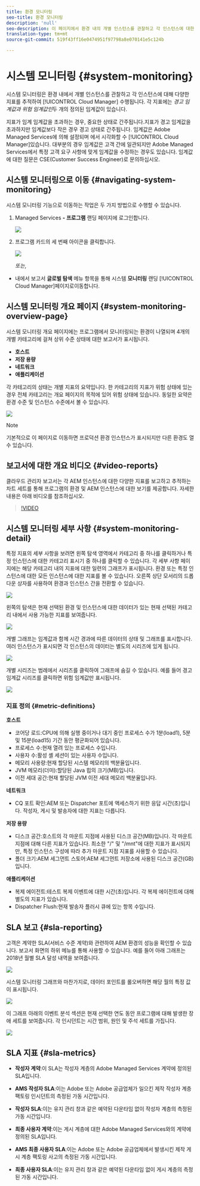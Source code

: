 ```yaml
---
title: 환경 모니터링
seo-title: 환경 모니터링
description: 'null'
seo-description: 이 페이지에서 환경 내의 개별 인스턴스를 관찰하고 각 인스턴스에 대한 다양한 지표를 추적하여 수행되는 Cloud Manager의 시스템 모니터링에 대해 알아보십시오.
translation-type: tm+mt
source-git-commit: 519f43ff16e0474951f97798a8e070141e5c124b

---
```



# 시스템 모니터링 {#system-monitoring}

시스템 모니터링은 환경 내에서 개별 인스턴스를 관찰하고 각 인스턴스에 대해 다양한 지표를 추적하여 [!UICONTROL Cloud Manager] 수행됩니다. 각 지표에는 *경고 임계값과* *위험 임계값인*&#x200B;두 개의 정의된 임계값이 있습니다.

지표가 임계 임계값을 초과하는 경우, 중요한 상태로 간주됩니다.지표가 경고 임계값을 초과하지만 임계값보다 작은 경우 경고 상태로 간주됩니다. 임계값은 Adobe Managed Services에 의해 설정되며 에서 시각화할 수 [!UICONTROL Cloud Manager]있습니다. 대부분의 경우 임계값은 고객 간에 일관되지만 Adobe Managed Services에서 특정 고객 요구 사항에 맞게 임계값을 수정하는 경우도 있습니다. 임계값에 대한 질문은 CSE(Customer Success Engineer)로 문의하십시오.

## 시스템 모니터링으로 이동 {#navigating-system-monitoring}

시스템 모니터링 기능으로 이동하는 작업은 두 가지 방법으로 수행할 수 있습니다.

1. Managed Services **- 프로그램** 랜딩 페이지에 로그인합니다.

   ![](assets/ProgramLanding.png)

1. 프로그램 카드의 세 번째 아이콘을 클릭합니다.

   ![](assets/program-card.png)

   *또는*,

* 내에서 보고서 **글로벌 탐색** 메뉴 항목을 통해 시스템 **모니터링** 랜딩 [!UICONTROL Cloud Manager]페이지로이동합니다.


## 시스템 모니터링 개요 페이지 {#system-monitoring-overview-page}

시스템 모니터링 개요 페이지에는 프로그램에서 모니터링되는 환경이 나열되며 4개의 개별 카테고리에 걸쳐 상위 수준 상태에 대한 보고서가 표시됩니다.

* **호스트**
* **저장 용량**
* **네트워크**
* **애플리케이션**

각 카테고리의 상태는 개별 지표의 요약입니다. 한 카테고리의 지표가 위험 상태에 있는 경우 전체 카테고리는 개요 페이지의 목적에 있어 위험 상태에 있습니다. 동일한 요약은 환경 수준 및 인스턴스 수준에서 볼 수 있습니다.

![](assets/Reports.png)

>[!NOTE]
>
>기본적으로 이 페이지로 이동하면 프로덕션 환경 인스턴스가 표시되지만 다른 환경도 열 수 있습니다.

## 보고서에 대한 개요 비디오 {#video-reports}

클라우드 관리자 보고서는 각 AEM 인스턴스에 대한 다양한 지표를 보고하고 추적하는 차트 세트를 통해 프로그램의 환경 및 AEM 인스턴스에 대한 보기를 제공합니다.
자세한 내용은 아래 비디오를 참조하십시오.

>[!VIDEO](https://video.tv.adobe.com/v/26315/?captions=kor)

## 시스템 모니터링 세부 사항 {#system-monitoring-detail}

특정 지표의 세부 사항을 보려면 왼쪽 탐색 영역에서 카테고리 중 하나를 클릭하거나 특정 인스턴스에 대한 카테고리 표시기 중 하나를 클릭할 수 있습니다. 각 세부 사항 페이지에는 해당 카테고리 내의 지표에 대한 일련의 그래프가 표시됩니다. 환경 또는 특정 인스턴스에 대한 모든 인스턴스에 대한 지표를 볼 수 있습니다. 오른쪽 상단 모서리의 드롭다운 상자를 사용하여 환경과 인스턴스 간을 전환할 수 있습니다.

![](assets/System_Monitoring1.png)

왼쪽의 탐색은 현재 선택된 환경 및 인스턴스에 대한 데이터가 있는 현재 선택된 카테고리 내에서 사용 가능한 지표를 보여줍니다.

![](assets/System_Monitoring2.png)

개별 그래프는 임계값과 함께 시간 경과에 따른 데이터의 상태 및 그래프를 표시합니다. 여러 인스턴스가 표시되면 각 인스턴스의 데이터는 별도의 시리즈에 있게 됩니다.

![](assets/Monitoring_Graphs1.png)

개별 시리즈는 범례에서 시리즈를 클릭하여 그래프에 숨길 수 있습니다.
예를 들어 경고 임계값 시리즈를 클릭하면 위험 임계값만 표시됩니다.

![](assets/Monitoring_Graphs2.png)

### 지표 정의 {#metric-definitions}

**호스트**

* 코어당 로드:CPU에 의해 실행 중이거나 대기 중인 프로세스 수가 1분(load1), 5분 및 15분(load15) 기간 동안 평균화되어 있습니다.
* 프로세스 수:현재 열려 있는 프로세스 수입니다.
* 사용자 수:활성 셸 세션이 있는 사용자 수입니다.
* 메모리 사용량:현재 할당된 시스템 메모리의 백분율입니다.
* JVM 메모리(더미):할당된 Java 힙의 크기(MB)입니다.
* 이전 세대 공간:현재 할당된 JVM 이전 세대 메모리 백분율입니다.

**네트워크**

* CQ 포트 확인:AEM 또는 Dispatcher 포트에 액세스하기 위한 응답 시간(초)입니다. 작성자, 게시 및 발송자에 대한 지표는 다릅니다.

**저장 용량**

* 디스크 공간:호스트의 각 마운트 지점에 사용된 디스크 공간(MB)입니다. 각 마운트 지점에 대해 다른 지표가 있습니다. 최소한 "/" 및 "/mnt"에 대한 지표가 표시되지만, 특정 인스턴스 구성에 따라 추가 마운트 지점 지표를 사용할 수 있습니다.
* 폴더 크기:AEM 세그먼트 스토어:AEM 세그먼트 저장소에 사용된 디스크 공간(GB)입니다.

**애플리케이션**

* 복제 에이전트:테스트 복제 이벤트에 대한 시간(초)입니다. 각 복제 에이전트에 대해 별도의 지표가 있습니다.
* Dispatcher Flush:현재 발송자 플러시 큐에 있는 항목 수입니다.

## SLA 보고 {#sla-reporting}

고객은 계약한 SLA(서비스 수준 계약)와 관련하여 AEM 환경의 성능을 확인할 수 있습니다. 보고서 화면의 하위 메뉴를 통해 사용할 수 있습니다.
예를 들어 아래 그래프는 2018년 월별 SLA 달성 내역을 보여줍니다.

![](assets/sla-reporting1.png)

시스템 모니터링 그래프와 마찬가지로, 데이터 포인트를 롤오버하면 해당 월의 특정 값이 표시됩니다.

![](assets/sla-reporting2.png)

이 그래프 아래의 이벤트 분석 섹션은 현재 선택한 연도 동안 프로그램에 대해 발생한 장애 세트를 보여줍니다. 각 인시던트는 시간 범위, 원인 및 주석 세트를 가집니다.

![](assets/sla-reporting3.png)

## SLA 지표 {#sla-metrics}

* **작성자 계약**:이 SLA는 작성자 계층의 Adobe Managed Services 계약에 정의된 SLA입니다.

* **AMS 작성자 SLA**:이는 Adobe 또는 Adobe 공급업체가 일으킨 제작 작성자 계층 팩토링 인시던트의 측정된 가동 시간입니다.

* **작성자 SLA**:이는 유지 관리 창과 같은 예약된 다운타임 없이 작성자 계층의 측정된 가동 시간입니다.

* **최종 사용자 계약**:이는 게시 계층에 대한 Adobe Managed Services와의 계약에 정의된 SLA입니다.

* **AMS 최종 사용자 SLA**:이는 Adobe 또는 Adobe 공급업체에서 발생시킨 제작 게시 계층 팩토링 사고의 측정된 가동 시간입니다.

* **최종 사용자 SLA**:이는 유지 관리 창과 같은 예약된 다운타임 없이 게시 계층의 측정된 가동 시간입니다.